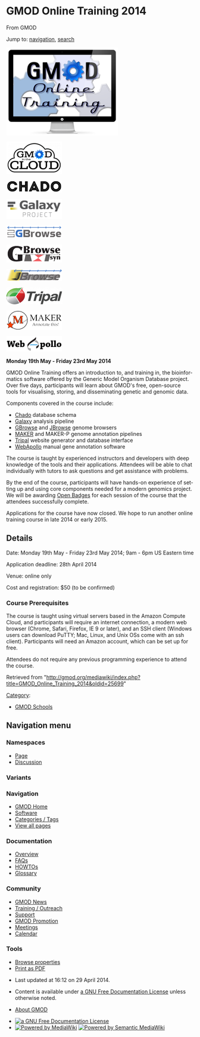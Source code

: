 <div id="mw-page-base" class="noprint">

</div>

<div id="mw-head-base" class="noprint">

</div>

<div id="content" class="mw-body" role="main">

<span id="top"></span>

<div id="mw-js-message" style="display:none;">

</div>



# <span dir="auto">GMOD Online Training 2014</span>

<div id="bodyContent">

<div id="siteSub">

From GMOD

</div>

<div id="contentSub">

</div>

<div id="jump-to-nav" class="mw-jump">

Jump to: [navigation](#mw-navigation), [search](#p-search)

</div>

<div id="mw-content-text" class="mw-content-ltr" lang="en" dir="ltr">

<div class="floatleft">

<a href="File:Gmod-online-training.png" class="image"><img
src="../mediawiki/images/thumb/6/6f/Gmod-online-training.png/300px-Gmod-online-training.png"
srcset="../mediawiki/images/thumb/6/6f/Gmod-online-training.png/450px-Gmod-online-training.png 1.5x, ../mediawiki/images/6/6f/Gmod-online-training.png 2x"
width="300" height="235" alt="Gmod-online-training.png" /></a>

</div>

<div class="img-div-r">

<div class="floatright">

[<img
src="../mediawiki/images/thumb/6/69/GitcLogo.png/150px-GitcLogo.png"
srcset="../mediawiki/images/thumb/6/69/GitcLogo.png/225px-GitcLogo.png 1.5x, ../mediawiki/images/thumb/6/69/GitcLogo.png/300px-GitcLogo.png 2x"
width="150" height="86" alt="GMOD in the Cloud toolset" />](Cloud.1 "GMOD in the Cloud toolset")

</div>

<div class="floatright">

[<img
src="../mediawiki/images/thumb/d/d5/ChadoLogo.png/150px-ChadoLogo.png"
srcset="../mediawiki/images/thumb/d/d5/ChadoLogo.png/225px-ChadoLogo.png 1.5x, ../mediawiki/images/thumb/d/d5/ChadoLogo.png/300px-ChadoLogo.png 2x"
width="150" height="33" alt="Chado: Biological database schema" />](Chado "Chado: Biological database schema")

</div>

<div class="floatright">

[<img
src="../mediawiki/images/thumb/c/c7/GalaxyLogoBigger.png/150px-GalaxyLogoBigger.png"
srcset="../mediawiki/images/thumb/c/c7/GalaxyLogoBigger.png/225px-GalaxyLogoBigger.png 1.5x, ../mediawiki/images/thumb/c/c7/GalaxyLogoBigger.png/300px-GalaxyLogoBigger.png 2x"
width="150" height="53" alt="Galaxy: Data analysis &amp; integration" />](Galaxy.1 "Galaxy: Data analysis & integration")

</div>

<div class="floatright">

[<img
src="../mediawiki/images/thumb/0/04/GBrowseLogo.png/150px-GBrowseLogo.png"
srcset="../mediawiki/images/thumb/0/04/GBrowseLogo.png/225px-GBrowseLogo.png 1.5x, ../mediawiki/images/thumb/0/04/GBrowseLogo.png/300px-GBrowseLogo.png 2x"
width="150" height="35" alt="GBrowse: Genome annotation viewer" />](GBrowse.1 "GBrowse: Genome annotation viewer")

</div>

<div class="floatright">

[<img
src="../mediawiki/images/thumb/4/44/GBrowse_syn_logo.png/150px-GBrowse_syn_logo.png"
srcset="../mediawiki/images/thumb/4/44/GBrowse_syn_logo.png/225px-GBrowse_syn_logo.png 1.5x, ../mediawiki/images/thumb/4/44/GBrowse_syn_logo.png/300px-GBrowse_syn_logo.png 2x"
width="150" height="48" alt="GBrowse_syn: Synteny viewer" />](GBrowse_syn.1 "GBrowse_syn: Synteny viewer")

</div>

<div class="floatright">

[<img
src="../mediawiki/images/thumb/a/ac/JBrowseLogo.png/150px-JBrowseLogo.png"
srcset="../mediawiki/images/thumb/a/ac/JBrowseLogo.png/225px-JBrowseLogo.png 1.5x, ../mediawiki/images/thumb/a/ac/JBrowseLogo.png/300px-JBrowseLogo.png 2x"
width="150" height="33"
alt="JBrowse: Super-fast genome annotation viewer" />](JBrowse.1 "JBrowse: Super-fast genome annotation viewer")

</div>

<div class="floatright">

[<img
src="../mediawiki/images/thumb/0/06/TripalLogo.png/150px-TripalLogo.png"
srcset="../mediawiki/images/thumb/0/06/TripalLogo.png/225px-TripalLogo.png 1.5x, ../mediawiki/images/thumb/0/06/TripalLogo.png/300px-TripalLogo.png 2x"
width="150" height="45"
alt="Tripal: website creation software and Chado interface" />](Tripal.1 "Tripal: website creation software and Chado interface")

</div>

<div class="floatright">

[<img
src="../mediawiki/images/thumb/3/37/MAKERLogo.png/150px-MAKERLogo.png"
srcset="../mediawiki/images/thumb/3/37/MAKERLogo.png/225px-MAKERLogo.png 1.5x, ../mediawiki/images/thumb/3/37/MAKERLogo.png/300px-MAKERLogo.png 2x"
width="150" height="51" alt="MAKER: Genome annotation pipeline" />](MAKER.1 "MAKER: Genome annotation pipeline")

</div>

<div class="floatright">

[<img
src="../mediawiki/images/thumb/4/4a/WebApolloLogo.png/150px-WebApolloLogo.png"
srcset="../mediawiki/images/thumb/4/4a/WebApolloLogo.png/225px-WebApolloLogo.png 1.5x, ../mediawiki/images/thumb/4/4a/WebApolloLogo.png/300px-WebApolloLogo.png 2x"
width="150" height="41"
alt="WebApollo: browser-based annotation editor" />](WebApollo.1 "WebApollo: browser-based annotation editor")

</div>

</div>

**Monday 19th May - Friday 23rd May 2014**

  
GMOD Online Training offers an introduction to, and training in, the
bioinformatics software offered by the Generic Model Organism Database
project. Over five days, participants will learn about GMOD's free,
open-source tools for visualising, storing, and disseminating genetic
and genomic data.

Components covered in the course include:

- <a href="Chado" class="mw-redirect" title="Chado">Chado</a> database
  schema
- [Galaxy](Galaxy.1 "Galaxy") analysis pipeline
- [GBrowse](GBrowse.1 "GBrowse") and [JBrowse](JBrowse.1 "JBrowse")
  genome browsers
- [MAKER](MAKER.1 "MAKER") and MAKER-P genome annotation pipelines
- [Tripal](Tripal.1 "Tripal") website generator and database interface
- [WebApollo](WebApollo.1 "WebApollo") manual gene annotation software

The course is taught by experienced instructors and developers with deep
knowledge of the tools and their applications. Attendees will be able to
chat individually with tutors to ask questions and get assistance with
problems.

By the end of the course, participants will have hands-on experience of
setting up and using core components needed for a modern genomics
project. We will be awarding
<a href="http://www.openbadges.org/" class="external text"
rel="nofollow">Open Badges</a> for each session of the course that the
attendees successfully complete.

Applications for the course have now closed. We hope to run another
online training course in late 2014 or early 2015.

  

## <span id="Details" class="mw-headline">Details</span>

Date: Monday 19th May - Friday 23rd May 2014; 9am - 6pm US Eastern time

Application deadline: 28th April 2014

Venue: online only

Cost and registration: \$50 (to be confirmed)

  

### <span id="Course_Prerequisites" class="mw-headline">Course Prerequisites</span>

The course is taught using virtual servers based in the Amazon Compute
Cloud, and participants will require an internet connection, a modern
web browser (Chrome, Safari, Firefox, IE 9 or later), and an SSH client
(Windows users can download PuTTY; Mac, Linux, and Unix OSs come with an
ssh client). Participants will need an Amazon account, which can be set
up for free.

Attendees do not require any previous programming experience to attend
the course.

</div>

<div class="printfooter">

Retrieved from
"<http://gmod.org/mediawiki/index.php?title=GMOD_Online_Training_2014&oldid=25699>"

</div>

<div id="catlinks" class="catlinks">

<div id="mw-normal-catlinks" class="mw-normal-catlinks">

[Category](Special:Categories "Special:Categories"):

- [GMOD Schools](Category:GMOD_Schools "Category:GMOD Schools")

</div>

</div>

<div class="visualClear">

</div>

</div>

</div>

<div id="mw-navigation">

## Navigation menu

<div id="mw-head">



<div id="left-navigation">

<div id="p-namespaces" class="vectorTabs" role="navigation"
aria-labelledby="p-namespaces-label">

### Namespaces

- <span id="ca-nstab-main"><a href="GMOD_Online_Training_2014.1" accesskey="c"
  title="View the content page [c]">Page</a></span>
- <span id="ca-talk"><a
  href="http://gmod.org/mediawiki/index.php?title=Talk:GMOD_Online_Training_2014&amp;action=edit&amp;redlink=1"
  accesskey="t"
  title="Discussion about the content page [t]">Discussion</a></span>

</div>

<div id="p-variants" class="vectorMenu emptyPortlet" role="navigation"
aria-labelledby="p-variants-label">

### 

### Variants[](#)

<div class="menu">

</div>

</div>

</div>

<div id="right-navigation">





</div>



</div>

</div>

</div>

<div id="mw-panel">

<div id="p-logo" role="banner">

<a href="Main_Page"
style="background-image: url(../images/GMOD-cogs.png);"
title="Visit the main page"></a>

</div>

<div id="p-Navigation" class="portal" role="navigation"
aria-labelledby="p-Navigation-label">

### Navigation

<div class="body">

- <span id="n-GMOD-Home">[GMOD Home](Main_Page)</span>
- <span id="n-Software">[Software](GMOD_Components)</span>
- <span id="n-Categories-.2F-Tags">[Categories /
  Tags](Categories)</span>
- <span id="n-View-all-pages">[View all pages](Special:AllPages)</span>

</div>

</div>

<div id="p-Documentation" class="portal" role="navigation"
aria-labelledby="p-Documentation-label">

### Documentation

<div class="body">

- <span id="n-Overview">[Overview](Overview)</span>
- <span id="n-FAQs">[FAQs](Category:FAQ)</span>
- <span id="n-HOWTOs">[HOWTOs](Category:HOWTO)</span>
- <span id="n-Glossary">[Glossary](Glossary)</span>

</div>

</div>

<div id="p-Community" class="portal" role="navigation"
aria-labelledby="p-Community-label">

### Community

<div class="body">

- <span id="n-GMOD-News">[GMOD News](GMOD_News)</span>
- <span id="n-Training-.2F-Outreach">[Training /
  Outreach](Training_and_Outreach)</span>
- <span id="n-Support">[Support](Support)</span>
- <span id="n-GMOD-Promotion">[GMOD Promotion](GMOD_Promotion)</span>
- <span id="n-Meetings">[Meetings](Meetings)</span>
- <span id="n-Calendar">[Calendar](Calendar)</span>

</div>

</div>

<div id="p-tb" class="portal" role="navigation"
aria-labelledby="p-tb-label">

### Tools

<div class="body">


- <span id="t-smwbrowselink"><a href="Special:Browse/GMOD_Online_Training_2014"
  rel="smw-browse">Browse properties</a></span>
- <span id="t-pdf">[Print as
  PDF](http://gmod.org/mediawiki/index.php?title=Special:PdfPrint&page=GMOD_Online_Training_2014)</span>

</div>

</div>

</div>

</div>

<div id="footer" role="contentinfo">

- <span id="footer-info-lastmod">Last updated at 16:12 on 29 April
  2014.</span>
<!-- - <span id="footer-info-viewcount">55,625 page views.</span> -->
- <span id="footer-info-copyright">Content is available under
  <a href="http://www.gnu.org/licenses/fdl-1.3.html" class="external"
  rel="nofollow">a GNU Free Documentation License</a> unless otherwise
  noted.</span>

<!-- -->

- <span id="footer-places-about">[About
  GMOD](GMOD:About "GMOD:About")</span>

<!-- -->

- <span id="footer-copyrightico">[<img src="http://www.gnu.org/graphics/gfdl-logo-small.png" width="88"
  height="31" alt="a GNU Free Documentation License" />](http://www.gnu.org/licenses/fdl-1.3.html)</span>
- <span id="footer-poweredbyico">[<img
  src="../mediawiki/skins/common/images/poweredby_mediawiki_88x31.png"
  width="88" height="31" alt="Powered by MediaWiki" />](http://www.mediawiki.org/)
  [<img
  src="../mediawiki/extensions/SemanticMediaWiki/resources/images/smw_button.png"
  width="88" height="31" alt="Powered by Semantic MediaWiki" />](https://www.semantic-mediawiki.org/wiki/Semantic_MediaWiki)</span>

<div style="clear:both">

</div>

</div>
